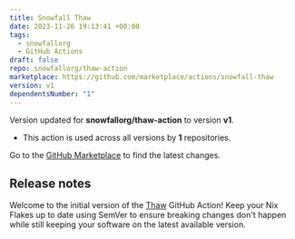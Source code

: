 ```yaml
---
title: Snowfall Thaw
date: 2023-11-26 19:13:41 +00:00
tags:
  - snowfallorg
  - GitHub Actions
draft: false
repo: snowfallorg/thaw-action
marketplace: https://github.com/marketplace/actions/snowfall-thaw
version: v1
dependentsNumber: "1"
---
```



Version updated for **snowfallorg/thaw-action** to version **v1**.
- This action is used across all versions by **1** repositories.

Go to the [GitHub Marketplace](https://github.com/marketplace/actions/snowfall-thaw) to find the latest changes.

## Release notes

Welcome to the initial version of the [Thaw](https://github.com/snowfallorg/thaw) GitHub Action! Keep your Nix Flakes up to date using SemVer to ensure breaking changes don't happen while still keeping your software on the latest available version.
